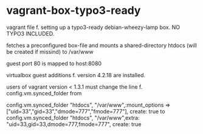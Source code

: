vagrant-box-typo3-ready
=======================

vagrant file f. setting up a typo3-ready debian-wheezy-lamp box. NO TYPO3 INCLUDED. 

fetches a preconfigured box-file and mounts a shared-directory htdocs (will be created if missind) to /var/www

guest port 80 is mapped to host:8080

virtualbox guest additions f. version 4.2.18 are installed.

users of vagrant version < 1.3.1 must change the line f. config.vm.synced_folder from

config.vm.synced_folder "htdocs", "/var/www",:mount_options => ["uid=33","gid=33","dmode=777","fmode=777"], create: true
to
config.vm.synced_folder "htdocs", "/var/www",extra: "uid=33,gid=33,dmode=777,fmode=777", create: true

